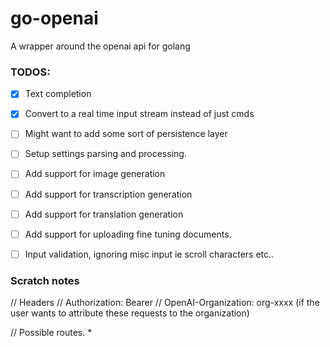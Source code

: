 # go-openai
A wrapper around the openai api for golang

### TODOS:
- [X] Text completion
- [X] Convert to a real time input stream instead of just cmds
- [ ] Might want to add some sort of persistence layer
- [ ] Setup settings parsing and processing.
- [ ] Add support for image generation
- [ ] Add support for transcription generation
- [ ] Add support for translation generation
- [ ] Add support for uploading fine tuning documents.
- [ ] Input validation, ignoring misc input ie scroll characters etc..



### Scratch notes
// Headers
// Authorization: Bearer
// OpenAI-Organization: org-xxxx (if the user wants to attribute these requests to the organization)

// Possible routes.
* 
